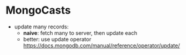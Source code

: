 # MongoCasts

- update many records:
  - **naive**: fetch many to server, then update each
  - better: use update operator https://docs.mongodb.com/manual/reference/operator/update/
